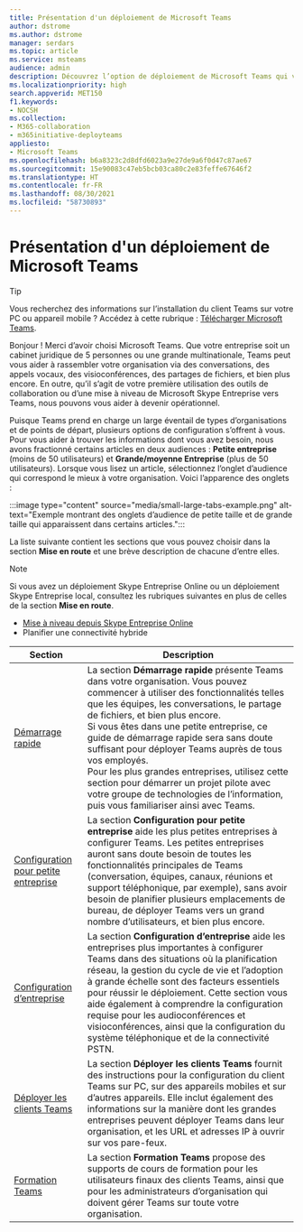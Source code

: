 ```yaml
---
title: Présentation d'un déploiement de Microsoft Teams
author: dstrome
ms.author: dstrome
manager: serdars
ms.topic: article
ms.service: msteams
audience: admin
description: Découvrez l’option de déploiement de Microsoft Teams qui vous convient.
ms.localizationpriority: high
search.appverid: MET150
f1.keywords:
- NOCSH
ms.collection:
- M365-collaboration
- m365initiative-deployteams
appliesto:
- Microsoft Teams
ms.openlocfilehash: b6a8323c2d8dfd6023a9e27de9a6f0d47c87ae67
ms.sourcegitcommit: 15e90083c47eb5bcb03ca80c2e83feffe67646f2
ms.translationtype: HT
ms.contentlocale: fr-FR
ms.lasthandoff: 08/30/2021
ms.locfileid: "58730893"
---
```

# <a name="microsoft-teams-deployment-overview"></a>Présentation d'un déploiement de Microsoft Teams

> [!TIP]
> Vous recherchez des informations sur l’installation du client Teams sur votre PC ou appareil mobile ? Accédez à cette rubrique : [Télécharger Microsoft Teams](https://www.microsoft.com/microsoft-teams/download-app).

Bonjour ! Merci d’avoir choisi Microsoft Teams. Que votre entreprise soit un cabinet juridique de 5 personnes ou une grande multinationale, Teams peut vous aider à rassembler votre organisation via des conversations, des appels vocaux, des visioconférences, des partages de fichiers, et bien plus encore. En outre, qu’il s’agit de votre première utilisation des outils de collaboration ou d’une mise à niveau de Microsoft Skype Entreprise vers Teams, nous pouvons vous aider à devenir opérationnel.

Puisque Teams prend en charge un large éventail de types d’organisations et de points de départ, plusieurs options de configuration s’offrent à vous. Pour vous aider à trouver les informations dont vous avez besoin, nous avons fractionné certains articles en deux audiences : **Petite entreprise** (moins de 50 utilisateurs) et **Grande/moyenne Entreprise** (plus de 50 utilisateurs). Lorsque vous lisez un article, sélectionnez l’onglet d’audience qui correspond le mieux à votre organisation. Voici l’apparence des onglets :

:::image type="content" source="media/small-large-tabs-example.png" alt-text="Exemple montrant des onglets d’audience de petite taille et de grande taille qui apparaissent dans certains articles.":::

La liste suivante contient les sections que vous pouvez choisir dans la section **Mise en route** et une brève description de chacune d’entre elles.

> [!NOTE]
> Si vous avez un déploiement Skype Entreprise Online ou un déploiement Skype Entreprise local, consultez les rubriques suivantes en plus de celles de la section **Mise en route**.
>
> - [Mise à niveau depuis Skype Entreprise Online](upgrade-start-here.md)
> - Planifier une connectivité hybride

|Section  |Description  |
|---------|---------|
|[Démarrage rapide](get-started-with-teams-quick-start.md)     | La section **Démarrage rapide** présente Teams dans votre organisation. Vous pouvez commencer à utiliser des fonctionnalités telles que les équipes, les conversations, le partage de fichiers, et bien plus encore. <br>Si vous êtes dans une petite entreprise, ce guide de démarrage rapide sera sans doute suffisant pour déployer Teams auprès de tous vos employés. <br>Pour les plus grandes entreprises, utilisez cette section pour démarrer un projet pilote avec votre groupe de technologies de l’information, puis vous familiariser ainsi avec Teams.        |
|[Configuration pour petite entreprise](deploy-small-business.md)| La section **Configuration pour petite entreprise** aide les plus petites entreprises à configurer Teams. Les petites entreprises auront sans doute besoin de toutes les fonctionnalités principales de Teams (conversation, équipes, canaux, réunions et support téléphonique, par exemple), sans avoir besoin de planifier plusieurs emplacements de bureau, de déployer Teams vers un grand nombre d’utilisateurs, et bien plus encore.
|[Configuration d’entreprise](deploy-enterprise-overview.md)     | La section **Configuration d’entreprise** aide les entreprises plus importantes à configurer Teams dans des situations où la planification réseau, la gestion du cycle de vie et l’adoption à grande échelle sont des facteurs essentiels pour réussir le déploiement. Cette section vous aide également à comprendre la configuration requise pour les audioconférences et visioconférences, ainsi que la configuration du système téléphonique et de la connectivité PSTN.         |
|[Déployer les clients Teams](get-clients.md)     | La section **Déployer les clients Teams** fournit des instructions pour la configuration du client Teams sur PC, sur des appareils mobiles et sur d’autres appareils. Elle inclut également des informations sur la manière dont les grandes entreprises peuvent déployer Teams dans leur organisation, et les URL et adresses IP à ouvrir sur vos pare-feux.       |
|[Formation Teams](training-microsoft-teams-landing-page.md)     | La section **Formation Teams** propose des supports de cours de formation pour les utilisateurs finaux des clients Teams, ainsi que pour les administrateurs d’organisation qui doivent gérer Teams sur toute votre organisation.        |
